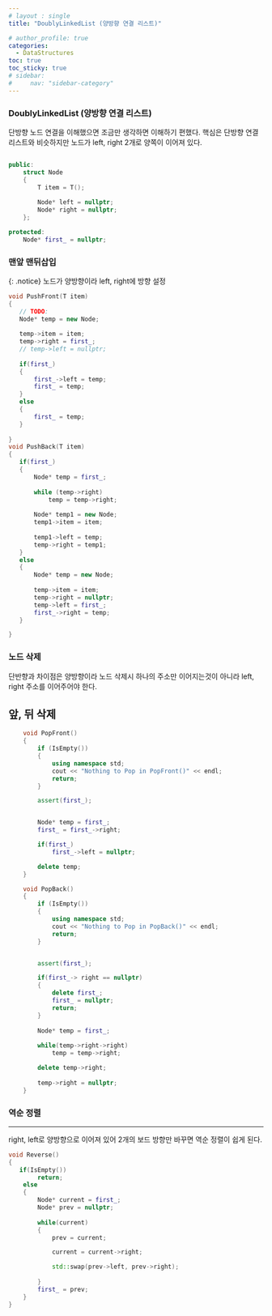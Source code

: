 ```yaml
---
# layout : single
title: "DoublyLinkedList (양방향 연결 리스트)"

# author_profile: true
categories:
  - DataStructures
toc: true
toc_sticky: true
# sidebar:
#     nav: "sidebar-category"
---
```


### DoublyLinkedList (양방향 연결 리스트)

단방향 노드 연결을 이해했으면 조금만 생각하면 이해하기 편했다. 핵심은 단방향 연결리스트와 비슷하지만 노드가 left, right 2개로 양쪽이 이어져 있다.   
```cpp

public:
    struct Node
    {
        T item = T();
        
		Node* left = nullptr;
		Node* right = nullptr;
    };

protected:
    Node* first_ = nullptr;
```

### 맨앞 맨뒤삽입

{: .notice}
노드가 양방향이라 left, right에 방향 설정

 ``` cpp
void PushFront(T item)
{
	// TODO:
	Node* temp = new Node;
	
	temp->item = item;
	temp->right = first_;
	// temp->left = nullptr;
	
	if(first_)
	{
		first_->left = temp;
		first_ = temp;
	}
	else
	{
		first_ = temp;
	}
	
}
void PushBack(T item)
{
	if(first_)
	{
		Node* temp = first_;
		
		while (temp->right)
			temp = temp->right;
		
		Node* temp1 = new Node;
		temp1->item = item;
		
		temp1->left = temp;
		temp->right = temp1;
	}
	else
	{
		Node* temp = new Node;
	
		temp->item = item;
		temp->right = nullptr;
		temp->left = first_;
		first_->right = temp;
	}

}
```

### 노드 삭제   

단반향과 차이점은 양방향이라 노드 삭제시 하나의 주소만 이어지는것이 아니라 left, right 주소를 이어주어야 한다.
   
## 앞, 뒤 삭제
```cpp
	void PopFront()
	{
		if (IsEmpty())
		{
			using namespace std;
			cout << "Nothing to Pop in PopFront()" << endl;
			return;
		}

		assert(first_);


		Node* temp = first_;
		first_ = first_->right;

		if(first_)
			first_->left = nullptr;

		delete temp;
	}

	void PopBack()
	{
		if (IsEmpty())
		{
			using namespace std;
			cout << "Nothing to Pop in PopBack()" << endl;
			return;
		}


		assert(first_);

		if(first_-> right == nullptr)
		{
			delete first_;
			first_ = nullptr;
			return;
		}
		
		Node* temp = first_;
		
		while(temp->right->right)
			temp = temp->right;

		delete temp->right;
		
		temp->right = nullptr;
	}
```

### 역순 정렬
<hr/>
right, left로 양방향으로 이어져 있어 2개의 보드 방향만 바꾸면 역순 정렬이 쉽게 된다.

``` cpp
void Reverse()
{
   if(IsEmpty())
        return;
    else
    {
        Node* current = first_;
        Node* prev = nullptr;
        
        while(current)
        {
            prev = current;

            current = current->right;

            std::swap(prev->left, prev->right);
            
        }
        first_ = prev;
    }
}
```